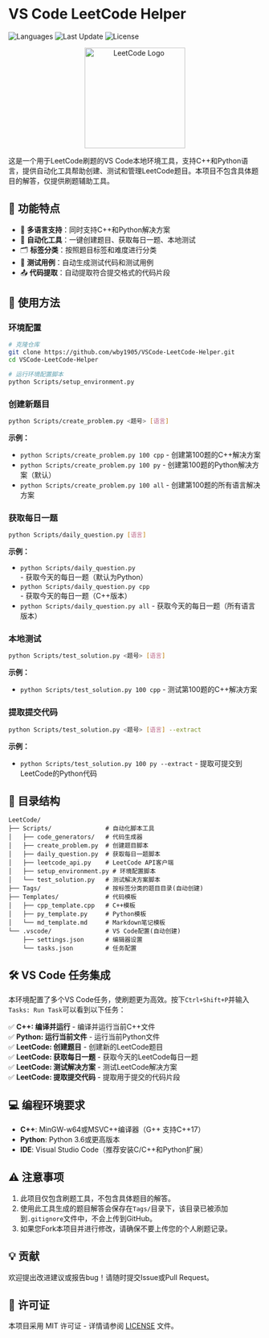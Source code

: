 # VS Code LeetCode Helper

![Languages](https://img.shields.io/badge/Languages-C++%20|%20Python-blue)
![Last Update](https://img.shields.io/badge/最近更新-2025年4月19日-brightgreen)
![License](https://img.shields.io/badge/许可证-MIT-green)

<p align="center">
  <img src="https://assets.leetcode.com/static_assets/public/images/LeetCode_logo.png" alt="LeetCode Logo" width="200"/>
</p>

这是一个用于LeetCode刷题的VS Code本地环境工具，支持C++和Python语言，提供自动化工具帮助创建、测试和管理LeetCode题目。本项目不包含具体题目的解答，仅提供刷题辅助工具。

## 📌 功能特点

- 🔄 **多语言支持**：同时支持C++和Python解决方案
- 🚀 **自动化工具**：一键创建题目、获取每日一题、本地测试
- 🗂️ **标签分类**：按照题目标签和难度进行分类
- 🧪 **测试用例**：自动生成测试代码和测试用例
- 📤 **代码提取**：自动提取符合提交格式的代码片段

## 🚀 使用方法

### 环境配置

```bash
# 克隆仓库
git clone https://github.com/wby1905/VSCode-LeetCode-Helper.git
cd VSCode-LeetCode-Helper

# 运行环境配置脚本
python Scripts/setup_environment.py
```

### 创建新题目

```bash
python Scripts/create_problem.py <题号> [语言]
```

**示例：**
- `python Scripts/create_problem.py 100 cpp` - 创建第100题的C++解决方案
- `python Scripts/create_problem.py 100 py` - 创建第100题的Python解决方案（默认）
- `python Scripts/create_problem.py 100 all` - 创建第100题的所有语言解决方案

### 获取每日一题

```bash
python Scripts/daily_question.py [语言]
```

**示例：**
- `python Scripts/daily_question.py` - 获取今天的每日一题（默认为Python）
- `python Scripts/daily_question.py cpp` - 获取今天的每日一题（C++版本）
- `python Scripts/daily_question.py all` - 获取今天的每日一题（所有语言版本）

### 本地测试

```bash
python Scripts/test_solution.py <题号> [语言]
```

**示例：**
- `python Scripts/test_solution.py 100 cpp` - 测试第100题的C++解决方案

### 提取提交代码

```bash
python Scripts/test_solution.py <题号> [语言] --extract
```

**示例：**
- `python Scripts/test_solution.py 100 py --extract` - 提取可提交到LeetCode的Python代码

## 📂 目录结构

```
LeetCode/
├── Scripts/               # 自动化脚本工具
│   ├── code_generators/   # 代码生成器
│   ├── create_problem.py  # 创建题目脚本
│   ├── daily_question.py  # 获取每日一题脚本
│   ├── leetcode_api.py    # LeetCode API客户端
│   ├── setup_environment.py # 环境配置脚本
│   └── test_solution.py   # 测试解决方案脚本
├── Tags/                  # 按标签分类的题目目录(自动创建)
├── Templates/             # 代码模板
│   ├── cpp_template.cpp   # C++模板
│   ├── py_template.py     # Python模板
│   └── md_template.md     # Markdown笔记模板
└── .vscode/               # VS Code配置(自动创建)
    ├── settings.json      # 编辑器设置
    └── tasks.json         # 任务配置
```

## 🛠️ VS Code 任务集成

本环境配置了多个VS Code任务，使刷题更为高效。按下`Ctrl+Shift+P`并输入`Tasks: Run Task`可以看到以下任务：

✅ **C++: 编译并运行** - 编译并运行当前C++文件  
✅ **Python: 运行当前文件** - 运行当前Python文件  
✅ **LeetCode: 创建题目** - 创建新的LeetCode题目  
✅ **LeetCode: 获取每日一题** - 获取今天的LeetCode每日一题  
✅ **LeetCode: 测试解决方案** - 测试LeetCode解决方案  
✅ **LeetCode: 提取提交代码** - 提取用于提交的代码片段  

## 💻 编程环境要求

- **C++**: MinGW-w64或MSVC++编译器（G++ 支持C++17）
- **Python**: Python 3.6或更高版本
- **IDE**: Visual Studio Code（推荐安装C/C++和Python扩展）

## ⚠️ 注意事项

1. 此项目仅包含刷题工具，不包含具体题目的解答。
2. 使用此工具生成的题目解答会保存在`Tags/`目录下，该目录已被添加到`.gitignore`文件中，不会上传到GitHub。
3. 如果您Fork本项目并进行修改，请确保不要上传您的个人刷题记录。

## 💡 贡献

欢迎提出改进建议或报告bug！请随时提交Issue或Pull Request。

## 📄 许可证

本项目采用 MIT 许可证 - 详情请参阅 [LICENSE](LICENSE) 文件。
